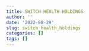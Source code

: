 ```yaml
---
title: SWITCH HEALTH HOLDINGS
author: ''
date: '2022-08-29'
slug: switch_health_holdings
categories: []
tags: []
---
```

